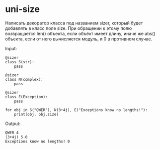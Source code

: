 # uni-size
Написать декоратор класса под названием sizer, который будет добавлять в класс поле size. При обращении к этому полю возвращается len() объекта, если объёкт имеет длину, иначе же abs() объекта, если от него вычисляется модуль, и 0 в противном случае.

Input:
```
@sizer
class S(str):
    pass

@sizer
class N(complex):
    pass

@sizer
class E(Exception):
    pass

for obj in S("QWER"), N(3+4j), E("Exceptions know no lengths!"):
    print(obj, obj.size)
```

Output:
```
QWER 4
(3+4j) 5.0
Exceptions know no lengths! 0
```
